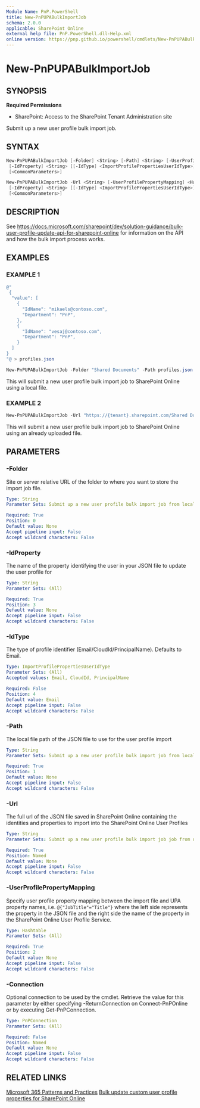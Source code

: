 ```yaml
---
Module Name: PnP.PowerShell
title: New-PnPUPABulkImportJob
schema: 2.0.0
applicable: SharePoint Online
external help file: PnP.PowerShell.dll-Help.xml
online version: https://pnp.github.io/powershell/cmdlets/New-PnPUPABulkImportJob.html
---
```

 
# New-PnPUPABulkImportJob

## SYNOPSIS

**Required Permissions**

* SharePoint: Access to the SharePoint Tenant Administration site

Submit up a new user profile bulk import job.

## SYNTAX

```powershell
New-PnPUPABulkImportJob [-Folder] <String> [-Path] <String> [-UserProfilePropertyMapping] <Hashtable>
 [-IdProperty] <String> [[-IdType] <ImportProfilePropertiesUserIdType>] [-Connection <PnPConnection>]
 [<CommonParameters>]
```

```powershell
New-PnPUPABulkImportJob -Url <String> [-UserProfilePropertyMapping] <Hashtable>
 [-IdProperty] <String> [[-IdType] <ImportProfilePropertiesUserIdType>] [-Connection <PnPConnection>]
 [<CommonParameters>]
```

## DESCRIPTION
See https://docs.microsoft.com/sharepoint/dev/solution-guidance/bulk-user-profile-update-api-for-sharepoint-online for information on the API and how the bulk import process works.

## EXAMPLES

### EXAMPLE 1
```powershell
@" 
 {
  "value": [
    {
      "IdName": "mikaels@contoso.com",
      "Department": "PnP",
    },
	{
      "IdName": "vesaj@contoso.com",
      "Department": "PnP",
    }    
  ]
}
"@ > profiles.json

New-PnPUPABulkImportJob -Folder "Shared Documents" -Path profiles.json -IdProperty "IdName" -UserProfilePropertyMapping @{"Department"="Department"}
```

This will submit a new user profile bulk import job to SharePoint Online using a local file.

### EXAMPLE 2
```powershell
New-PnPUPABulkImportJob -Url "https://{tenant}.sharepoint.com/Shared Documents/profiles.json" -IdProperty "IdName" -UserProfilePropertyMapping @{"Department"="Department"}
```

This will submit a new user profile bulk import job to SharePoint Online using an already uploaded file.

## PARAMETERS

### -Folder
Site or server relative URL of the folder to where you want to store the import job file.

```yaml
Type: String
Parameter Sets: Submit up a new user profile bulk import job from local file

Required: True
Position: 0
Default value: None
Accept pipeline input: False
Accept wildcard characters: False
```

### -IdProperty
The name of the property identifying the user in your JSON file to update the user profile for

```yaml
Type: String
Parameter Sets: (All)

Required: True
Position: 3
Default value: None
Accept pipeline input: False
Accept wildcard characters: False
```

### -IdType
The type of profile identifier (Email/CloudId/PrincipalName). Defaults to Email.

```yaml
Type: ImportProfilePropertiesUserIdType
Parameter Sets: (All)
Accepted values: Email, CloudId, PrincipalName

Required: False
Position: 4
Default value: Email
Accept pipeline input: False
Accept wildcard characters: False
```

### -Path
The local file path of the JSON file to use for the user profile import

```yaml
Type: String
Parameter Sets: Submit up a new user profile bulk import job from local file

Required: True
Position: 1
Default value: None
Accept pipeline input: False
Accept wildcard characters: False
```

### -Url
The full url of the JSON file saved in SharePoint Online containing the identities and properties to import into the SharePoint Online User Profiles

```yaml
Type: String
Parameter Sets: Submit up a new user profile bulk import job job from url

Required: True
Position: Named
Default value: None
Accept pipeline input: False
Accept wildcard characters: False
```

### -UserProfilePropertyMapping
Specify user profile property mapping between the import file and UPA property names, i.e. `@{"JobTitle"="Title"}` where the left side represents the property in the JSON file and the right side the name of the property in the SharePoint Online User Profile Service.

```yaml
Type: Hashtable
Parameter Sets: (All)

Required: True
Position: 2
Default value: None
Accept pipeline input: False
Accept wildcard characters: False
```

### -Connection
Optional connection to be used by the cmdlet. Retrieve the value for this parameter by either specifying -ReturnConnection on Connect-PnPOnline or by executing Get-PnPConnection.

```yaml
Type: PnPConnection
Parameter Sets: (All)

Required: False
Position: Named
Default value: None
Accept pipeline input: False
Accept wildcard characters: False
```

## RELATED LINKS

[Microsoft 365 Patterns and Practices](https://aka.ms/m365pnp)
[Bulk update custom user profile properties for SharePoint Online](https://docs.microsoft.com/sharepoint/dev/solution-guidance/bulk-user-profile-update-api-for-sharepoint-online)
